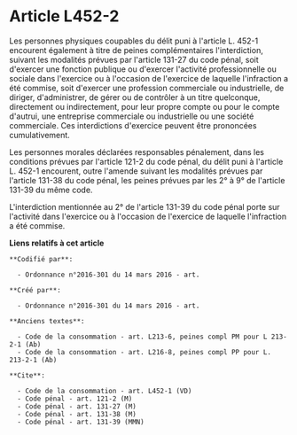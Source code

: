 # Article L452-2

Les personnes physiques coupables du délit puni à l'article L. 452-1 encourent également à titre de peines complémentaires
l'interdiction, suivant les modalités prévues par l'article 131-27 du code pénal, soit d'exercer une fonction publique ou
d'exercer l'activité professionnelle ou sociale dans l'exercice ou à l'occasion de l'exercice de laquelle l'infraction a été
commise, soit d'exercer une profession commerciale ou industrielle, de diriger, d'administrer, de gérer ou de contrôler à un
titre quelconque, directement ou indirectement, pour leur propre compte ou pour le compte d'autrui, une entreprise
commerciale ou industrielle ou une société commerciale. Ces interdictions d'exercice peuvent être prononcées cumulativement. 

Les personnes morales déclarées responsables pénalement, dans les conditions prévues par l'article 121-2 du code pénal, du
délit puni à l'article L. 452-1 encourent, outre l'amende suivant les modalités prévues par l'article 131-38 du code pénal,
les peines prévues par les 2° à 9° de l'article 131-39 du même code. 

L'interdiction mentionnée au 2° de l'article 131-39 du code pénal porte sur l'activité dans l'exercice ou à l'occasion de
l'exercice de laquelle l'infraction a été commise.

**Liens relatifs à cet article**

	**Codifié par**:

	  - Ordonnance n°2016-301 du 14 mars 2016 - art.

	**Créé par**:

	  - Ordonnance n°2016-301 du 14 mars 2016 - art.

	**Anciens textes**:

	  - Code de la consommation - art. L213-6, peines compl PM pour L 213-2-1 (Ab)
	  - Code de la consommation - art. L216-8, peines compl PP pour L. 213-2-1 (Ab)

	**Cite**:

	  - Code de la consommation - art. L452-1 (VD)
	  - Code pénal - art. 121-2 (M)
	  - Code pénal - art. 131-27 (M)
	  - Code pénal - art. 131-38 (M)
	  - Code pénal - art. 131-39 (MMN)

